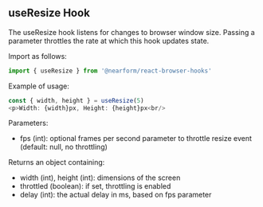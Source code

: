 ## useResize Hook

The useResize hook listens for changes to browser window size.  Passing a parameter throttles the rate at which this hook updates state.

Import as follows:

```javascript
import { useResize } from '@nearform/react-browser-hooks' 
```

Example of usage:

```javascript
const { width, height } = useResize(5)
<p>Width: {width}px, Height: {height}px<br/>
```

Parameters:
- fps (int): optional frames per second parameter to throttle resize event (default: null, no throttling)

Returns an object containing:
- width (int), height (int): dimensions of the screen
- throttled (boolean): if set, throttling is enabled
- delay (int): the actual delay in ms, based on fps parameter